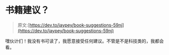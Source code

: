 # 书籍建议？

> 原文:[https://dev.to/jaypey/book-suggestions-59nj](https://dev.to/jaypey/book-suggestions-59nj)

嘿伙计们！我没有书可读了，我愿意接受任何建议。不管是不是科技类的，我都会看。